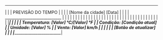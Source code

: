 ______________________________________________________
|                                                     |
|                  PREVISÃO DO TEMPO                   |
|                                                     |
|            [Nome da cidade]   [Data]                 |
|                                                     |
|           _____________________________             |
|          |                             |            |
|          |                             |            |
|          |                             |            |
|          |                             |            |
|          |                             |            |
|          |                             |            |
|          |                             |            |
|          |                             |            |
|          |                             |            |
|          |_____________________________|            |
|                                                     |
|           Temperatura: [Valor] °C/[Valor] °F         |
|           Condição: [Condição atual]                 |
|           Umidade: [Valor] %                         |
|           Vento: [Valor] km/h                        |
|                                                     |
|                                                     |
|                       [Botão de atualizar]          |
|                                                     |
|_____________________________________________________|

